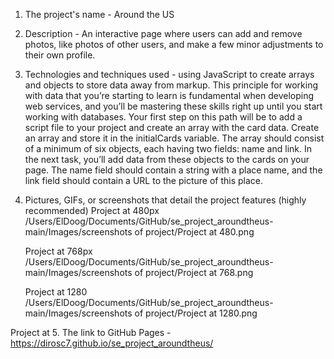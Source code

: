 1. The project's name - Around the US

2. Description - An interactive page where users can add and remove photos, like photos of other users, and make a few minor adjustments to their own profile.

3. Technologies and techniques used - using JavaScript to create arrays and objects to store data away from markup. This principle for working with data that you’re starting to learn is fundamental when developing web services, and you’ll be mastering these skills right up until you start working with databases. Your first step on this path will be to add a script file to your project and create an array with the card data. Create an array and store it in the initialCards variable. The array should consist of a minimum of six objects, each having two fields: name and link. In the next task, you’ll add data from these objects to the cards on your page. The name field should contain a string with a place name, and the link field should contain a URL to the picture of this place.

4. Pictures, GIFs, or screenshots that detail the project features (highly recommended)
   Project at 480px /Users/ElDoog/Documents/GitHub/se_project_aroundtheus-main/Images/screenshots of project/Project at 480.png

   Project at 768px /Users/ElDoog/Documents/GitHub/se_project_aroundtheus-main/Images/screenshots of project/Project at 768.png

   Project at 1280 /Users/ElDoog/Documents/GitHub/se_project_aroundtheus-main/Images/screenshots of project/Project at 1280.png

Project at 5. The link to GitHub Pages - https://dirosc7.github.io/se_project_aroundtheus/
